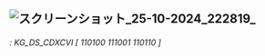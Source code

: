 ## ![スクリーンショット_25-10-2024_222819_](https://github.com/user-attachments/assets/65831070-f425-45d9-a08c-9cf7fd5f4f4a) ##
###### : KG_DS_CDXCVI [ 110100 111001 110110 ] ######
